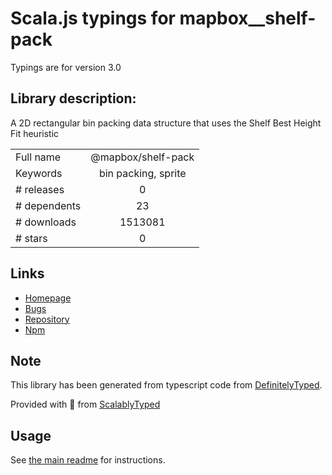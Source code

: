 
# Scala.js typings for mapbox__shelf-pack

Typings are for version 3.0

## Library description:
A 2D rectangular bin packing data structure that uses the Shelf Best Height Fit heuristic

|                    |                 |
| ------------------ | :-------------: |
| Full name          | @mapbox/shelf-pack |
| Keywords           | bin packing, sprite |
| # releases         | 0 |
| # dependents       | 23 |
| # downloads        | 1513081 |
| # stars            | 0 |

## Links
- [Homepage](https://github.com/mapbox/shelf-pack#readme)
- [Bugs](https://github.com/mapbox/shelf-pack/issues)
- [Repository](https://github.com/mapbox/shelf-pack)
- [Npm](https://www.npmjs.com/package/%40mapbox%2Fshelf-pack)
    


## Note
This library has been generated from typescript code from [DefinitelyTyped](https://definitelytyped.org).

Provided with :purple_heart: from [ScalablyTyped](https://github.com/oyvindberg/ScalablyTyped)

## Usage
See [the main readme](../../readme.md) for instructions.


